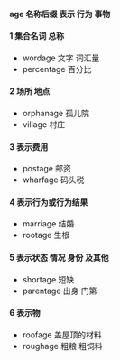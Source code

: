 ####  age 名称后缀 表示 行为 事物


#### 1 集合名词 总称
- wordage 文字 词汇量
- percentage 百分比

#### 2 场所 地点
- orphanage 孤儿院
- village 村庄 

#### 3 表示费用
- postage 邮资
- wharfage 码头税

#### 4 表示行为或行为结果
- marriage 结婚
- rootage 生根

#### 5 表示状态 情况 身份 及其他
- shortage 短缺
- parentage 出身 门第

#### 6 表示物
- roofage 盖屋顶的材料
- roughage 粗粮 粗饲料

